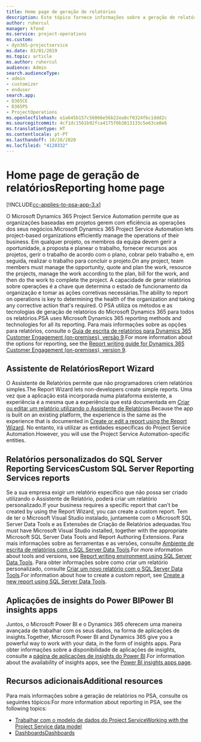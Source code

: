 ```yaml
---
title: Home page de geração de relatórios
description: Este tópico fornece informações sobre a geração de relatórios no Dynamics 365 Project Service Automation.
author: ruhercul
manager: kfend
ms.service: project-operations
ms.custom:
- dyn365-projectservice
ms.date: 03/01/2019
ms.topic: article
ms.author: ruhercul
audience: Admin
search.audienceType:
- admin
- customizer
- enduser
search.app:
- D365CE
- D365PS
- ProjectOperations
ms.openlocfilehash: e1a645b157c56066e56b22ea8cf0324fbc1ddd2c
ms.sourcegitcommit: 4cf1dc1561b92fca4175f0b3813133c5e63ce8e6
ms.translationtype: HT
ms.contentlocale: pt-PT
ms.lasthandoff: 10/28/2020
ms.locfileid: "4120332"
---
```

# <a name="reporting-home-page"></a><span data-ttu-id="bd8bc-103">Home page de geração de relatórios</span><span class="sxs-lookup"><span data-stu-id="bd8bc-103">Reporting home page</span></span>

[!INCLUDE[cc-applies-to-psa-app-3.x](../includes/cc-applies-to-psa-app-3x.md)]

<span data-ttu-id="bd8bc-104">O Microsoft Dynamics 365 Project Service Automation permite que as organizações baseadas em projetos gerem com eficiência as operações dos seus negócios.</span><span class="sxs-lookup"><span data-stu-id="bd8bc-104">Microsoft Dynamics 365 Project Service Automation lets project-based organizations efficiently manage the operations of their business.</span></span> <span data-ttu-id="bd8bc-105">Em qualquer projeto, os membros da equipa devem gerir a oportunidade, a proposta e planear o trabalho, fornecer recursos aos projetos, gerir o trabalho de acordo com o plano, cobrar pelo trabalho e, em seguida, realizar o trabalho para concluir o projeto.</span><span class="sxs-lookup"><span data-stu-id="bd8bc-105">On any project, team members must manage the opportunity, quote and plan the work, resource the projects, manage the work according to the plan, bill for the work, and then do the work to complete the project.</span></span> <span data-ttu-id="bd8bc-106">A capacidade de gerar relatórios sobre operações é a chave que determina o estado de funcionamento da organização e tomar as ações corretivas necessárias.</span><span class="sxs-lookup"><span data-stu-id="bd8bc-106">The ability to report on operations is key to determining the health of the organization and taking any corrective action that's required.</span></span> <span data-ttu-id="bd8bc-107">O PSA utiliza os métodos e as tecnologias de geração de relatórios do Microsoft Dynamics 365 para todos os relatórios.</span><span class="sxs-lookup"><span data-stu-id="bd8bc-107">PSA uses Microsoft Dynamics 365 reporting methods and technologies for all its reporting.</span></span> <span data-ttu-id="bd8bc-108">Para mais informações sobre as opções para relatórios, consulte o [Guia de escrita de relatórios para Dynamics 365 Customer Engagement (on-premises), versão 9](https://docs.microsoft.com/dynamics365/customerengagement/on-premises/analytics/reporting-analytics-with-dynamics-365).</span><span class="sxs-lookup"><span data-stu-id="bd8bc-108">For more information about the options for reporting, see the [Report writing guide for Dynamics 365 Customer Engagement (on-premises), version 9](https://docs.microsoft.com/dynamics365/customerengagement/on-premises/analytics/reporting-analytics-with-dynamics-365).</span></span>

## <a name="report-wizard"></a><span data-ttu-id="bd8bc-109">Assistente de Relatórios</span><span class="sxs-lookup"><span data-stu-id="bd8bc-109">Report Wizard</span></span>

<span data-ttu-id="bd8bc-110">O Assistente de Relatórios permite que não programadores criem relatórios simples.</span><span class="sxs-lookup"><span data-stu-id="bd8bc-110">The Report Wizard lets non-developers create simple reports.</span></span> <span data-ttu-id="bd8bc-111">Uma vez que a aplicação está incorporada numa plataforma existente, a experiência é a mesma que a experiência que está documentada em [Criar ou editar um relatório utilizando o Assistente de Relatórios](https://docs.microsoft.com/dynamics365/customerengagement/on-premises/basics/create-edit-copy-report-wizard).</span><span class="sxs-lookup"><span data-stu-id="bd8bc-111">Because the app is built on an existing platform, the experience is the same as the experience that is documented in [Create or edit a report using the Report Wizard](https://docs.microsoft.com/dynamics365/customerengagement/on-premises/basics/create-edit-copy-report-wizard).</span></span> <span data-ttu-id="bd8bc-112">No entanto, irá utilizar as entidades específicas do Project Service Automation.</span><span class="sxs-lookup"><span data-stu-id="bd8bc-112">However, you will use the Project Service Automation-specific entities.</span></span>

## <a name="custom-sql-server-reporting-services-reports"></a><span data-ttu-id="bd8bc-113">Relatórios personalizados do SQL Server Reporting Services</span><span class="sxs-lookup"><span data-stu-id="bd8bc-113">Custom SQL Server Reporting Services reports</span></span>

<span data-ttu-id="bd8bc-114">Se a sua empresa exigir um relatório específico que não possa ser criado utilizando o Assistente de Relatório, poderá criar um relatório personalizado.</span><span class="sxs-lookup"><span data-stu-id="bd8bc-114">If your business requires a specific report that can't be created by using the Report Wizard, you can create a custom report.</span></span> <span data-ttu-id="bd8bc-115">Tem de ter o Microsoft Visual Studio instalado, juntamente com o Microsoft SQL Server Data Tools e as Extensões de Criação de Relatórios adequadas.</span><span class="sxs-lookup"><span data-stu-id="bd8bc-115">You must have Microsoft Visual Studio installed, together with the appropriate Microsoft SQL Server Data Tools and Report Authoring Extensions.</span></span> <span data-ttu-id="bd8bc-116">Para mais informações sobre as ferramentas e as versões, consulte [Ambiente de escrita de relatórios com o SQL Server Data Tools](https://docs.microsoft.com/dynamics365/customerengagement/on-premises/analytics/report-writing-environment-using-sql-server-data-tools).</span><span class="sxs-lookup"><span data-stu-id="bd8bc-116">For more information about tools and versions, see [Report writing environment using SQL Server Data Tools](https://docs.microsoft.com/dynamics365/customerengagement/on-premises/analytics/report-writing-environment-using-sql-server-data-tools).</span></span> <span data-ttu-id="bd8bc-117">Para obter informações sobre como criar um relatório personalizado, consulte [Criar um novo relatório com o SQL Server Data Tools](https://docs.microsoft.com/dynamics365/customerengagement/on-premises/analytics/create-a-new-report-using-sql-server-data-tools).</span><span class="sxs-lookup"><span data-stu-id="bd8bc-117">For information about how to create a custom report, see [Create a new report using SQL Server Data Tools](https://docs.microsoft.com/dynamics365/customerengagement/on-premises/analytics/create-a-new-report-using-sql-server-data-tools).</span></span>

## <a name="power-bi-insights-apps"></a><span data-ttu-id="bd8bc-118">Aplicações de insights do Power BI</span><span class="sxs-lookup"><span data-stu-id="bd8bc-118">Power BI insights apps</span></span>

<span data-ttu-id="bd8bc-119">Juntos, o Microsoft Power BI e o Dynamics 365 oferecem uma maneira avançada de trabalhar com os seus dados, na forma de aplicações de insights.</span><span class="sxs-lookup"><span data-stu-id="bd8bc-119">Together, Microsoft Power BI and Dynamics 365 give you a powerful way to work with your data, in the form of insights apps.</span></span> <span data-ttu-id="bd8bc-120">Para obter informações sobre a disponibilidade de aplicações de insights, consulte a [página de aplicações de insights do Power BI](https://powerbi.microsoft.com/power-bi-insights-apps/).</span><span class="sxs-lookup"><span data-stu-id="bd8bc-120">For information about the availability of insights apps, see the [Power BI insights apps page](https://powerbi.microsoft.com/power-bi-insights-apps/).</span></span>


## <a name="additional-resources"></a><span data-ttu-id="bd8bc-121">Recursos adicionais</span><span class="sxs-lookup"><span data-stu-id="bd8bc-121">Additional resources</span></span>
<span data-ttu-id="bd8bc-122">Para mais informações sobre a geração de relatórios no PSA, consulte os seguintes tópicos:</span><span class="sxs-lookup"><span data-stu-id="bd8bc-122">For more information about reporting in PSA, see the following topics:</span></span>

- [<span data-ttu-id="bd8bc-123">Trabalhar com o modelo de dados do Project Service</span><span class="sxs-lookup"><span data-stu-id="bd8bc-123">Working with the Project Service data model</span></span>](reports-working-project-service-data-model.md)
- [<span data-ttu-id="bd8bc-124">Dashboards</span><span class="sxs-lookup"><span data-stu-id="bd8bc-124">Dashboards</span></span>](reports-dashboards.md)

